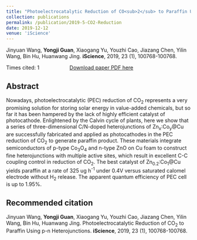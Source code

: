 ```yaml
---
title: "Photoelectrocatalytic Reduction of CO<sub>2</sub> to Paraffin Using P-N Heterojunctions"
collection: publications
permalink: /publication/2019-5-CO2-Reduction
date: 2019-12-12
venue: 'iScience'
---
```


Jinyuan Wang, <b>Yongji Guan</b>, Xiaogang Yu, Youzhi Cao, Jiazang Chen, Yilin Wang, Bin Hu, Huanwang Jing. <b>iScience</b>, 2019, 23 (1), 100768-100768.

Times cited: 1 &nbsp; &nbsp; &nbsp; &nbsp; &nbsp; &nbsp; &nbsp; &nbsp; &nbsp; &nbsp; [Download paper PDF here](https://yongjiguan.github.io/files/2019-5.pdf)

## Abstract
Nowadays, photoelectrocatalytic (PEC) reduction of CO<sub>2</sub> represents a very promising solution for storing solar energy in value-added chemicals, but so far it has been hampered by the lack of highly efficient catalyst of photocathode. Enlightened by the Calvin cycle of plants, here we show that a series of three-dimensional C/N-doped heterojunctions of Zn<sub>x</sub>:Co<sub>y</sub>@Cu are successfully fabricated and applied as photocathodes in the PEC reduction of CO<sub>2</sub> to generate paraffin product. These materials integrate semiconductors of p-type Co<sub>3</sub>O<sub>4</sub> and n-type ZnO on Cu foam to construct fine heterojunctions with multiple active sites, which result in excellent C-C coupling control in reduction of CO<sub>2</sub>. The best catalyst of Zn<sub>0.2</sub>:Co<sub>1</sub>@Cu yields paraffin at a rate of 325 ug h<sup>-1</sup> under 0.4V versus saturated calomel electrode without H<sub>2</sub> release. The apparent quantum efficiency of PEC cell is up to 1.95%.

## Recommended citation
Jinyuan Wang, <b>Yongji Guan</b>, Xiaogang Yu, Youzhi Cao, Jiazang Chen, Yilin Wang, Bin Hu, Huanwang Jing. Photoelectrocatalytic Reduction of CO<sub>2</sub> to Paraffin Using p-n Heterojunctions. <b>iScience</b>, 2019, 23 (1), 100768-100768.